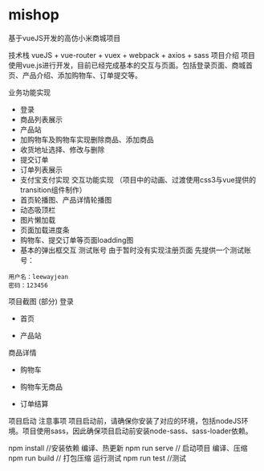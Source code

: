# mishop
基于vueJS开发的高仿小米商城项目

技术栈
vueJS + vue-router + vuex + webpack + axios + sass
项目介绍
项目使用vue.js进行开发，目前已经完成基本的交互与页面。包括登录页面、商城首页、产品介绍、添加购物车、订单提交等。

业务功能实现
* 登录
* 商品列表展示
* 产品站
* 加购物车及购物车实现删除商品、添加商品
* 收货地址选择、修改与删除
* 提交订单
* 订单列表展示
* 支付宝支付实现
交互功能实现 （项目中的动画、过渡使用css3与vue提供的transition组件制作）
* 首页轮播图、产品详情轮播图
* 动态吸顶栏
* 图片懒加载  
* 页面加载进度条
* 购物车、提交订单等页面loadding图
* 基本的弹出框交互
测试账号
由于暂时没有实现注册页面
先提供一个测试账号：
```
用户名：leewayjean
密码：123456
```
项目截图 (部分)
登录


* 首页


* 产品站


商品详情


* 购物车


* 购物车无商品


* 订单结算


项目启动
注意事项
项目启动前，请确保你安装了对应的环境，包括nodeJS环境。项目使用sass，因此确保项目启动前安装node-sass、sass-loader依赖。

npm install   //安装依赖
编译、热更新
npm run serve   // 启动项目
编译、压缩
npm run build  // 打包压缩
运行测试
npm run test   //测试
